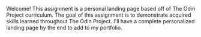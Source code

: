 Welcome! This assignment is a personal landing page based off of The Odin Project curriculum. 
The goal of this assignment is to demonstrate acquired skills learned throughout The Odin Project.
I'll have a complete personalized landing page by the end to add to my portfolio. 